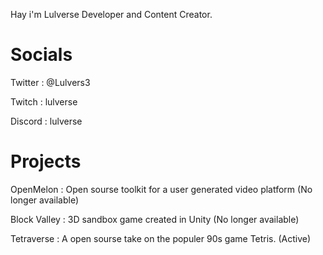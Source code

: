 Hay i'm Lulverse Developer and Content Creator.

# Socials

Twitter : @Lulvers3

Twitch : lulverse

Discord : lulverse

# Projects

OpenMelon : Open sourse toolkit for a user generated video platform (No longer available)

Block Valley : 3D sandbox game created in Unity (No longer available)

Tetraverse : A open sourse take on the populer 90s game Tetris. (Active)
